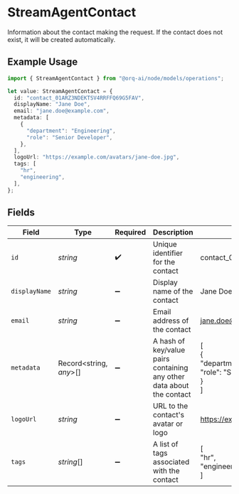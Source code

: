 # StreamAgentContact

Information about the contact making the request. If the contact does not exist, it will be created automatically.

## Example Usage

```typescript
import { StreamAgentContact } from "@orq-ai/node/models/operations";

let value: StreamAgentContact = {
  id: "contact_01ARZ3NDEKTSV4RRFFQ69G5FAV",
  displayName: "Jane Doe",
  email: "jane.doe@example.com",
  metadata: [
    {
      "department": "Engineering",
      "role": "Senior Developer",
    },
  ],
  logoUrl: "https://example.com/avatars/jane-doe.jpg",
  tags: [
    "hr",
    "engineering",
  ],
};
```

## Fields

| Field                                                                 | Type                                                                  | Required                                                              | Description                                                           | Example                                                               |
| --------------------------------------------------------------------- | --------------------------------------------------------------------- | --------------------------------------------------------------------- | --------------------------------------------------------------------- | --------------------------------------------------------------------- |
| `id`                                                                  | *string*                                                              | :heavy_check_mark:                                                    | Unique identifier for the contact                                     | contact_01ARZ3NDEKTSV4RRFFQ69G5FAV                                    |
| `displayName`                                                         | *string*                                                              | :heavy_minus_sign:                                                    | Display name of the contact                                           | Jane Doe                                                              |
| `email`                                                               | *string*                                                              | :heavy_minus_sign:                                                    | Email address of the contact                                          | jane.doe@example.com                                                  |
| `metadata`                                                            | Record<string, *any*>[]                                               | :heavy_minus_sign:                                                    | A hash of key/value pairs containing any other data about the contact | [<br/>{<br/>"department": "Engineering",<br/>"role": "Senior Developer"<br/>}<br/>] |
| `logoUrl`                                                             | *string*                                                              | :heavy_minus_sign:                                                    | URL to the contact's avatar or logo                                   | https://example.com/avatars/jane-doe.jpg                              |
| `tags`                                                                | *string*[]                                                            | :heavy_minus_sign:                                                    | A list of tags associated with the contact                            | [<br/>"hr",<br/>"engineering"<br/>]                                   |